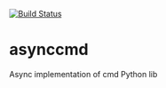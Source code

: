 [![Build Status](https://travis-ci.org/valentinmk/asynccmd.svg?branch=master)](https://travis-ci.org/valentinmk/asynccmd)
# asynccmd
Async implementation of cmd Python lib
